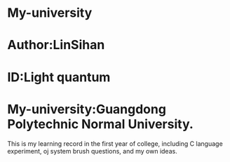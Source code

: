 # My-university
# Author:LinSihan
# ID:Light quantum
# My-university:Guangdong Polytechnic Normal University.

This is my learning record in the first year of college, including C language experiment, oj system brush questions, and my own ideas.
